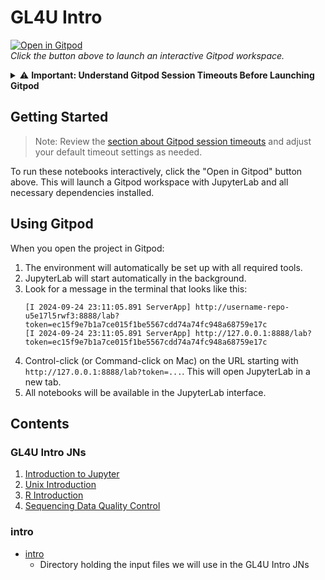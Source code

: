 # GL4U Intro 

[![Open in Gitpod](https://gitpod.io/button/open-in-gitpod.svg)](https://gitpod.io/#https://github.com/nasa/GeneLab-Training/tree/GL4U_Intro_2024)  
*Click the button above to launch an interactive Gitpod workspace.*  

<details id="understanding-gitpod-session-timeouts">
  <summary>⚠️ <strong>Important: Understand Gitpod Session Timeouts Before Launching Gitpod</strong></summary>

By default, Gitpod workspaces have an inactivity timeout of **30 minutes**. If there is no user input during this time, your workspace will stop. Additionally, if you close the Gitpod editor tab (but leave JupyterLab open), the timeout reduces to **5 minutes**. 

To avoid unexpected disconnections:

- **Keep both the Gitpod editor and JupyterLab tabs open while working.**

You can adjust your timeout settings (default: 30 minutes) in your [Gitpod User Preferences](https://gitpod.io/user/preferences).

</details>  

## Getting Started  

> Note: Review the [section about Gitpod session timeouts](#understanding-gitpod-session-timeouts) and adjust your default timeout settings as needed.  

To run these notebooks interactively, click the "Open in Gitpod" button above. This will launch a Gitpod workspace with JupyterLab and all necessary dependencies installed.  

## Using Gitpod  

When you open the project in Gitpod:  

1. The environment will automatically be set up with all required tools.
2. JupyterLab will start automatically in the background.
3. Look for a message in the terminal that looks like this:
   ```
   [I 2024-09-24 23:11:05.891 ServerApp] http://username-repo-u5e17l5rwf3:8888/lab?token=ec15f9e7b1a7ce015f1be5567cdd74a74fc948a68759e17c
   [I 2024-09-24 23:11:05.891 ServerApp] http://127.0.0.1:8888/lab?token=ec15f9e7b1a7ce015f1be5567cdd74a74fc948a68759e17c
   ```
4. Control-click (or Command-click on Mac) on the URL starting with `http://127.0.0.1:8888/lab?token=...`. This will open JupyterLab in a new tab.
5. All notebooks will be available in the JupyterLab interface.  


## Contents  

### GL4U Intro JNs  
1. [Introduction to Jupyter](GL4U_Intro_JNs/01-jupyter-intro.ipynb)
2. [Unix Introduction](GL4U_Intro_JNs/02-unix-intro.ipynb)
3. [R Introduction](GL4U_Intro_JNs/03-R-intro.ipynb)
4. [Sequencing Data Quality Control](GL4U_Intro_JNs/04-sequencing-data-QC.ipynb)

### intro  
* [intro](intro)
  - Directory holding the input files we will use in the GL4U Intro JNs

